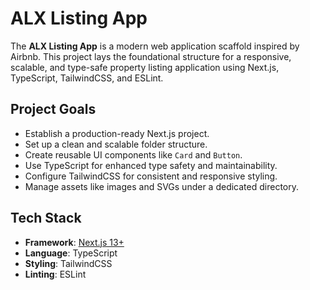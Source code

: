 # ALX Listing App

The **ALX Listing App** is a modern web application scaffold inspired by Airbnb. This project lays the foundational structure for a responsive, scalable, and type-safe property listing application using Next.js, TypeScript, TailwindCSS, and ESLint.

## Project Goals

- Establish a production-ready Next.js project.
- Set up a clean and scalable folder structure.
- Create reusable UI components like `Card` and `Button`.
- Use TypeScript for enhanced type safety and maintainability.
- Configure TailwindCSS for consistent and responsive styling.
- Manage assets like images and SVGs under a dedicated directory.

## Tech Stack

- **Framework**: [Next.js 13+](https://nextjs.org/)
- **Language**: TypeScript
- **Styling**: TailwindCSS
- **Linting**: ESLint